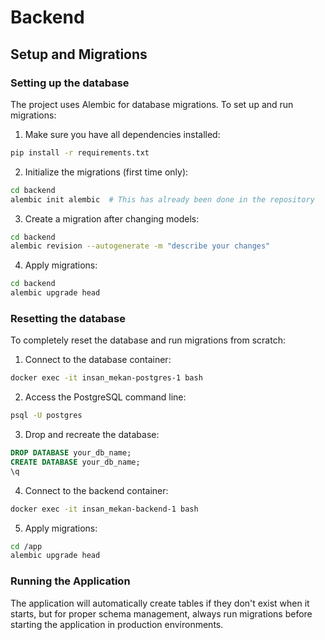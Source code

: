 # Backend

## Setup and Migrations

### Setting up the database

The project uses Alembic for database migrations. To set up and run migrations:

1. Make sure you have all dependencies installed:
```bash
pip install -r requirements.txt
```

2. Initialize the migrations (first time only):
```bash
cd backend
alembic init alembic  # This has already been done in the repository
```

3. Create a migration after changing models:
```bash
cd backend
alembic revision --autogenerate -m "describe your changes"
```

4. Apply migrations:
```bash
cd backend
alembic upgrade head
```

### Resetting the database

To completely reset the database and run migrations from scratch:

1. Connect to the database container:
```bash
docker exec -it insan_mekan-postgres-1 bash
```

2. Access the PostgreSQL command line:
```bash
psql -U postgres
```

3. Drop and recreate the database:
```sql
DROP DATABASE your_db_name;
CREATE DATABASE your_db_name;
\q
```

4. Connect to the backend container:
```bash
docker exec -it insan_mekan-backend-1 bash
```

5. Apply migrations:
```bash
cd /app
alembic upgrade head
```

### Running the Application

The application will automatically create tables if they don't exist when it starts, but for proper schema management, always run migrations before starting the application in production environments. 